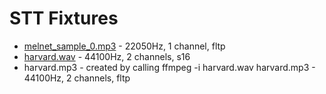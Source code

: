 # STT Fixtures

* [melnet_sample_0.mp3](https://audio-samples.github.io/) - 22050Hz, 1 channel, fltp
* [harvard.wav](https://www.kaggle.com/datasets/pavanelisetty/sample-audio-files-for-speech-recognition) - 44100Hz, 2 channels, s16
* harvard.mp3 - created by calling ffmpeg -i harvard.wav harvard.mp3 - 44100Hz, 2 channels, fltp


